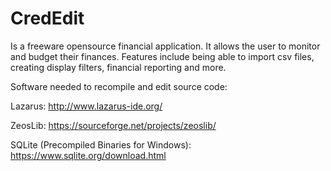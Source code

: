 # CredEdit
Is a freeware opensource financial application. It allows the user to monitor and budget their finances. Features include being able to import csv files, creating display filters, financial reporting and more.



Software needed to recompile and edit source code:

Lazarus: http://www.lazarus-ide.org/

ZeosLib: https://sourceforge.net/projects/zeoslib/

SQLite (Precompiled Binaries for Windows): https://www.sqlite.org/download.html

